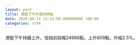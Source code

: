 ```yaml
---
layout: post
title: 港股下午升逾600點
date: 2020-08-11 13:22:09.000000000 +08:00
categories: rthk
---
```


港股下午持續上升，恒指初段報24986點，上升609點，升幅2.5%。
